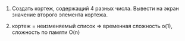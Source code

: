 1.	Создать кортеж, содержащий 4 разных числа. Вывести на экран значение второго элемента кортежа.

2.	кортеж = неизменяемый список => временная сложность o(1), сложность по памяти O(n)
